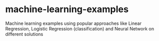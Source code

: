 # machine-learning-examples
Machine learning examples using popular approaches like Linear Regression, Logistic Regression (classification) and Neural Network on different solutions
